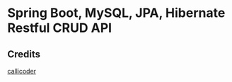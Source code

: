 # Spring Boot, MySQL, JPA, Hibernate Restful CRUD API

## Credits
[callicoder](https://www.callicoder.com/spring-boot-rest-api-tutorial-with-mysql-jpa-hibernate/)